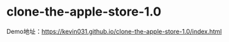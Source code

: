 # clone-the-apple-store-1.0

Demo地址：https://kevin031.github.io/clone-the-apple-store-1.0/index.html
